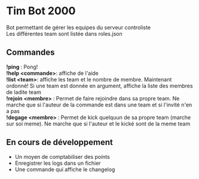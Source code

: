 # Tim Bot 2000
Bot permettant de gérer les equipes du serveur controliste<br>
Les différentes team sont listée dans roles.json

## Commandes
<b>!ping </b>: Pong!<br>
<b>!help \<commande\></b>: affiche de l'aide<br>
<b>!list \<team\></b>: affiche les team et le nombre de membre. Maintenant ordonné! Si une team est donnée en argument, affiche la liste des membres de ladite team<br>
<b>!rejoin \<membre\> </b>: Permet de faire rejoindre <membre> dans sa propre team. Ne marche que si l'auteur de la commande est dans une team et si l'invité n'en a pas<br>
<b>!degage \<membre\> </b>: Permet de kick quelquun de sa propre team (marche sur soi meme). Ne marche que si l'auteur et le kické sont de la meme team


## En cours de développement
- Un moyen de comptabiliser des points
- Enregistrer les logs dans un fichier
- Une commande qui affiche le changelog
